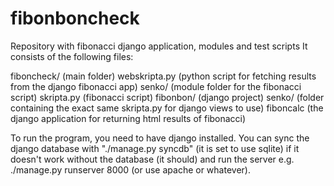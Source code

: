 fibonboncheck
=============

Repository with fibonacci django application, modules and test scripts
It consists of the following files:

fiboncheck/ (main folder)
  webskripta.py (python script for fetching results from the django fibonacci app)
  senko/ (module folder for the fibonacci script)
    skripta.py (fibonacci script)
  fibonbon/ (django project)
    senko/ (folder containing the exact same skripta.py for django views to use)
    fiboncalc (the django application for returning html results of fibonacci)
    
To run the program, you need to have django installed. You can sync the django database with "./manage.py syncdb"
(it is set to use sqlite) if it doesn't work without the database (it should) and run the server 
e.g. ./manage.py runserver 8000 (or use apache or whatever).